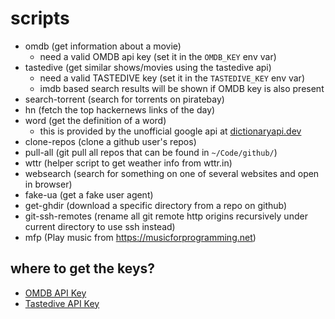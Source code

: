 # scripts

- omdb (get information about a movie)
  - need a valid OMDB api key (set it in the `OMDB_KEY` env var)
- tastedive (get similar shows/movies using the tastedive api)
  - need a valid TASTEDIVE key (set it in the `TASTEDIVE_KEY` env var)
  - imdb based search results will be shown if OMDB key is also present
- search-torrent (search for torrents on piratebay)
- hn (fetch the top hackernews links of the day)
- word (get the definition of a word)
  - this is provided by the unofficial google api at [dictionaryapi.dev](https://dictionaryapi.dev/)
- clone-repos (clone a github user's repos)
- pull-all (git pull all repos that can be found in `~/Code/github/`)
- wttr (helper script to get weather info from wttr.in)
- websearch (search for something on one of several websites and open in browser)
- fake-ua (get a fake user agent)
- get-ghdir (download a specific directory from a repo on github)
- git-ssh-remotes (rename all git remote http origins recursively under current directory to use ssh instead)
- mfp (Play music from https://musicforprogramming.net)

## where to get the keys?

- [OMDB API Key](http://www.omdbapi.com/apikey.aspx)
- [Tastedive API Key](https://tastedive.com/read/api)
